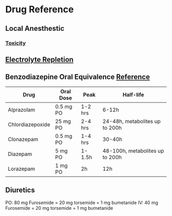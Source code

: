 # Drug Reference


## Local Anesthestic

### [Toxicity](local_anesthetic_toxicity)


## [Electrolyte Repletion](/electrolytes)



## Benzodiazepine Oral Equivalence [Reference](https://foamed.ebmedicine.net/rapid-reference/benzodiazepine-oral-equivalence/)

|       Drug       | Oral Dose |   Peak  |            Half-life            |
|----------------|---------|-------|-------------------------------|
|    Alprazolam    | 0.5 mg PO | 1-2 hrs |              6-12h              |
| Chlordiazepoxide |  25 mg PO | 2-4 hrs |  24-48h, metabolites up to 200h |
|    Clonazepam    | 0.5 mg PO | 1-4 hrs |              30-40h             |
|     Diazepam     |  5 mg PO  |  1-1.5h | 48-100h, metabolites up to 200h |
|     Lorazepam    |  1 mg PO  |    2h   |               12h               |


## Diuretics
PO: 80 mg Furosemide = 20 mg torsemide = 1 mg bumetanide
IV: 40 mg Furosemide = 20 mg torsemide = 1 mg bumetanide
